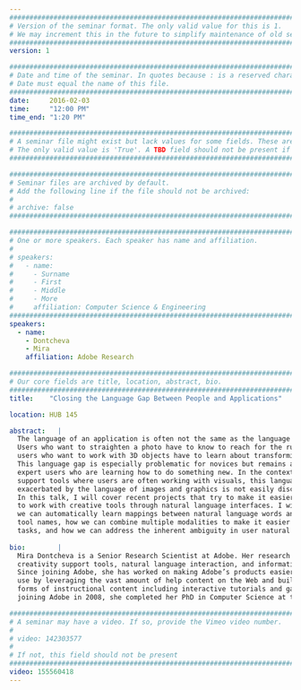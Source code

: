 ```yaml
---
################################################################################
# Version of the seminar format. The only valid value for this is 1. 
# We may increment this in the future to simplify maintenance of old seminars.
################################################################################
version: 1

################################################################################
# Date and time of the seminar. In quotes because : is a reserved character.
# Date must equal the name of this file.
################################################################################
date:     2016-02-03
time:     "12:00 PM"
time_end: "1:20 PM"

################################################################################
# A seminar file might exist but lack values for some fields. These are 'TBD'. 
# The only valid value is 'True'. A TBD field should not be present if 'False'.
################################################################################

################################################################################
# Seminar files are archived by default.
# Add the following line if the file should not be archived:
#
# archive: false
################################################################################

################################################################################
# One or more speakers. Each speaker has name and affiliation.
#
# speakers:
#   - name: 
#     - Surname
#     - First
#     - Middle
#     - More
#     affiliation: Computer Science & Engineering 
################################################################################
speakers:
  - name: 
    - Dontcheva
    - Mira
    affiliation: Adobe Research 

################################################################################
# Our core fields are title, location, abstract, bio.
################################################################################
title:    "Closing the Language Gap Between People and Applications"

location: HUB 145

abstract:   |
  The language of an application is often not the same as the language of its users. 
  Users who want to straighten a photo have to know to reach for the ruler tool and 
  users who want to work with 3D objects have to learn about transforming and scaling. 
  This language gap is especially problematic for novices but remains an issue for 
  expert users who are learning how to do something new. In the context of creativity 
  support tools where users are often working with visuals, this language gap is 
  exacerbated by the language of images and graphics is not easily discoverable.
  In this talk, I will cover recent projects that try to make it easier for users 
  to work with creative tools through natural language interfaces. I will cover how 
  we can automatically learn mappings between natural language words and application
  tool names, how we can combine multiple modalities to make it easier to do creative
  tasks, and how we can address the inherent ambiguity in user natural language requests. 
  
bio:        |
  Mira Dontcheva is a Senior Research Scientist at Adobe. Her research focuses on 
  creativity support tools, natural language interaction, and information visualization. 
  Since joining Adobe, she has worked on making Adobe’s products easier to learn and 
  use by leveraging the vast amount of help content on the Web and building novel 
  forms of instructional content including interactive tutorials and games. Before 
  joining Adobe in 2008, she completed her PhD in Computer Science at the University of Washington. 

################################################################################
# A seminar may have a video. If so, provide the Vimeo video number.
#
# video: 142303577
#
# If not, this field should not be present 
################################################################################
video: 155560418
---
```

